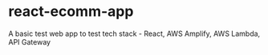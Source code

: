 # react-ecomm-app
A basic test web app to test tech stack - React, AWS Amplify, AWS Lambda, API Gateway
